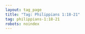 ```yaml
---
layout: tag_page
title: "Tag: Philippians 1:18-21"
tag: philippians-1:18-21
robots: noindex
---
```

